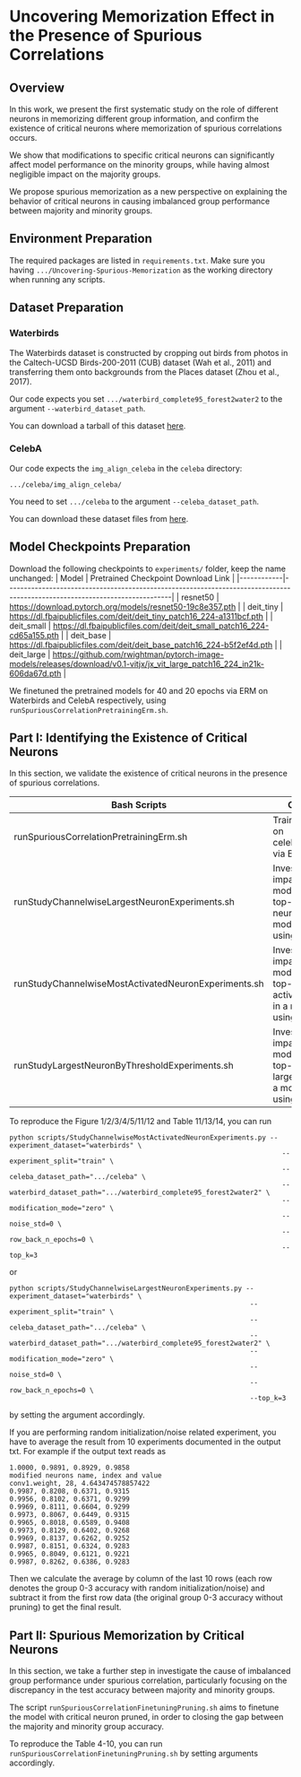 # Uncovering Memorization Effect in the Presence of Spurious Correlations 
## Overview
In this work, we present the first systematic study on the role of different neurons in memorizing different group information, and confirm the existence of critical neurons where memorization of spurious correlations occurs.

We show that modifications to specific critical neurons can significantly affect model performance on the minority groups, while having almost negligible impact on the majority groups.

We propose spurious memorization as a new perspective on explaining the behavior of critical neurons in causing imbalanced group performance between majority and minority groups.

## Environment Preparation
The required packages are listed in `requirements.txt`. Make sure you having `.../Uncovering-Spurious-Memorization` as the working directory when running any scripts.

## Dataset Preparation

### Waterbirds
The Waterbirds dataset is constructed by cropping out birds from photos in the Caltech-UCSD Birds-200-2011 (CUB) dataset (Wah et al., 2011) and transferring them onto backgrounds from the Places dataset (Zhou et al., 2017).

Our code expects you set `.../waterbird_complete95_forest2water2` to the argument `--waterbird_dataset_path`.

You can download a tarball of this dataset [here](https://nlp.stanford.edu/data/dro/waterbird_complete95_forest2water2.tar.gz). 

### CelebA
Our code expects the `img_align_celeba` in the `celeba` directory:
```
.../celeba/img_align_celeba/
```
You need to set `.../celeba` to the argument `--celeba_dataset_path`.

You can download these dataset files from [here](https://www.kaggle.com/jessicali9530/celeba-dataset).

## Model Checkpoints Preparation
Download the following checkpoints to `experiments/` folder, keep the name unchanged:
| Model      | Pretrained Checkpoint Download Link                                                                                        |
|------------|----------------------------------------------------------------------------------------------------------------------------|
| resnet50   | https://download.pytorch.org/models/resnet50-19c8e357.pth                                                                  |
| deit_tiny  | https://dl.fbaipublicfiles.com/deit/deit_tiny_patch16_224-a1311bcf.pth                                                     |
| deit_small | https://dl.fbaipublicfiles.com/deit/deit_small_patch16_224-cd65a155.pth                                                    |
| deit_base  | https://dl.fbaipublicfiles.com/deit/deit_base_patch16_224-b5f2ef4d.pth                                                     |
| deit_large | https://github.com/rwightman/pytorch-image-models/releases/download/v0.1-vitjx/jx_vit_large_patch16_224_in21k-606da67d.pth |

We finetuned the pretrained models for 40 and 20 epochs via ERM on Waterbirds and CelebA respectively, using `runSpuriousCorrelationPretrainingErm.sh`.

## Part I: Identifying the Existence of Critical Neurons
In this section, we validate the existence of critical neurons in the presence of spurious correlations.

| Bash Scripts                                         | Objectives                                                                                          |
|------------------------------------------------------|-----------------------------------------------------------------------------------------------------|
| runSpuriousCorrelationPretrainingErm.sh              | Train the model on celeba/waterbirds via ERM.                                                       |
| runStudyChannelwiseLargestNeuronExperiments.sh       | Investigate the impact of modifying the top-k largest neurons in a model trained using ERM.         |
| runStudyChannelwiseMostActivatedNeuronExperiments.sh | Investigate the impact of modifying the top-k most activated neurons in a model trained using ERM.  |
| runStudyLargestNeuronByThresholdExperiments.sh       | Investigate the impact of modifying the top-x percent largest neurons in a model trained using ERM. |

To reproduce the Figure 1/2/3/4/5/11/12 and Table 11/13/14, you can run
```
python scripts/StudyChannelwiseMostActivatedNeuronExperiments.py --experiment_dataset="waterbirds" \
                                                                    --experiment_split="train" \
                                                                    --celeba_dataset_path=".../celeba" \
                                                                    --waterbird_dataset_path=".../waterbird_complete95_forest2water2" \
                                                                    --modification_mode="zero" \
                                                                    --noise_std=0 \
                                                                    --row_back_n_epochs=0 \
                                                                    --top_k=3
```
or 
```
python scripts/StudyChannelwiseLargestNeuronExperiments.py --experiment_dataset="waterbirds" \
                                                            --experiment_split="train" \
                                                            --celeba_dataset_path=".../celeba" \
                                                            --waterbird_dataset_path=".../waterbird_complete95_forest2water2" \
                                                            --modification_mode="zero" \
                                                            --noise_std=0 \
                                                            --row_back_n_epochs=0 \
                                                            --top_k=3
```
by setting the argument accordingly.

If you are performing random initialization/noise related experiment, you have to average the result from 10 experiments documented in the output txt. For example if the output text reads as
```
1.0000, 0.9891, 0.8929, 0.9858
modified neurons name, index and value
conv1.weight, 28, 4.643474578857422
0.9987, 0.8208, 0.6371, 0.9315
0.9956, 0.8102, 0.6371, 0.9299
0.9969, 0.8111, 0.6604, 0.9299
0.9973, 0.8067, 0.6449, 0.9315
0.9965, 0.8018, 0.6589, 0.9408
0.9973, 0.8129, 0.6402, 0.9268
0.9969, 0.8137, 0.6262, 0.9252
0.9987, 0.8151, 0.6324, 0.9283
0.9965, 0.8049, 0.6121, 0.9221
0.9987, 0.8262, 0.6386, 0.9283
```
Then we calculate the average by column of the last 10 rows (each row denotes the group 0-3 accuracy with random initialization/noise) and subtract it from the first row data (the original group 0-3 accuracy without pruning) to get the final result.

## Part II: Spurious Memorization by Critical Neurons
In this section, we take a further step in investigate the cause of imbalanced group performance under spurious correlation, particularly focusing on the discrepancy in the test accuracy between majority and minority groups. 

The script `runSpuriousCorrelationFinetuningPruning.sh` aims to finetune the model with critical neuron pruned, in order to closing the gap between the majority and minority group accuracy.

To reproduce the Table 4-10, you can run `runSpuriousCorrelationFinetuningPruning.sh` by setting arguments accordingly.